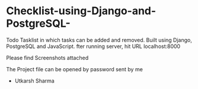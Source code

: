 # Checklist-using-Django-and-PostgreSQL-
Todo Tasklist in which tasks can be added and removed. Built using Django, PostgreSQL and JavaScript.
fter running server, hit URL localhost:8000

Please find Screenshots attached

The Project file can be opened by password sent by me
- Utkarsh Sharma
